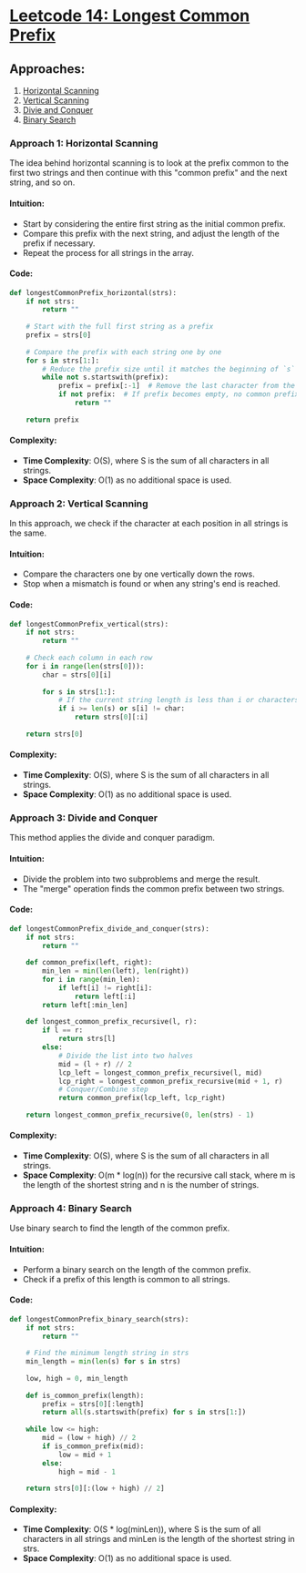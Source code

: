 # [Leetcode 14: Longest Common Prefix](https://leetcode.com/problems/longest-common-prefix/)

## Approaches:
1. [Horizontal Scanning](#horizontal-scanning)
2. [Vertical Scanning](#vertical-scanning)
3. [Divie and Conquer](#divide-and-conquer)
4. [Binary Search](#binary-search)

### Approach 1: Horizontal Scanning

The idea behind horizontal scanning is to look at the prefix common to the first two strings and then continue with this "common prefix" and the next string, and so on.

#### Intuition:
- Start by considering the entire first string as the initial common prefix.
- Compare this prefix with the next string, and adjust the length of the prefix if necessary.
- Repeat the process for all strings in the array.

#### Code:

```python
def longestCommonPrefix_horizontal(strs):
    if not strs:
        return ""
    
    # Start with the full first string as a prefix
    prefix = strs[0]
    
    # Compare the prefix with each string one by one
    for s in strs[1:]:
        # Reduce the prefix size until it matches the beginning of `s`
        while not s.startswith(prefix):
            prefix = prefix[:-1]  # Remove the last character from the prefix
            if not prefix:  # If prefix becomes empty, no common prefix
                return ""
    
    return prefix
```

#### Complexity:
- **Time Complexity**: O(S), where S is the sum of all characters in all strings.
- **Space Complexity**: O(1) as no additional space is used.

### Approach 2: Vertical Scanning

In this approach, we check if the character at each position in all strings is the same.

#### Intuition:
- Compare the characters one by one vertically down the rows.
- Stop when a mismatch is found or when any string's end is reached.

#### Code:

```python
def longestCommonPrefix_vertical(strs):
    if not strs:
        return ""
    
    # Check each column in each row
    for i in range(len(strs[0])):
        char = strs[0][i]
        
        for s in strs[1:]:
            # If the current string length is less than i or characters mismatch
            if i >= len(s) or s[i] != char:
                return strs[0][:i]
    
    return strs[0]
```

#### Complexity:
- **Time Complexity**: O(S), where S is the sum of all characters in all strings.
- **Space Complexity**: O(1) as no additional space is used.

### Approach 3: Divide and Conquer

This method applies the divide and conquer paradigm.

#### Intuition:
- Divide the problem into two subproblems and merge the result.
- The "merge" operation finds the common prefix between two strings.

#### Code:

```python
def longestCommonPrefix_divide_and_conquer(strs):
    if not strs:
        return ""
    
    def common_prefix(left, right):
        min_len = min(len(left), len(right))
        for i in range(min_len):
            if left[i] != right[i]:
                return left[:i]
        return left[:min_len]
    
    def longest_common_prefix_recursive(l, r):
        if l == r:
            return strs[l]
        else:
            # Divide the list into two halves
            mid = (l + r) // 2
            lcp_left = longest_common_prefix_recursive(l, mid)
            lcp_right = longest_common_prefix_recursive(mid + 1, r)
            # Conquer/Combine step
            return common_prefix(lcp_left, lcp_right)
    
    return longest_common_prefix_recursive(0, len(strs) - 1)
```

#### Complexity:
- **Time Complexity**: O(S), where S is the sum of all characters in all strings.
- **Space Complexity**: O(m * log(n)) for the recursive call stack, where m is the length of the shortest string and n is the number of strings.

### Approach 4: Binary Search

Use binary search to find the length of the common prefix.

#### Intuition:
- Perform a binary search on the length of the common prefix.
- Check if a prefix of this length is common to all strings.

#### Code:

```python
def longestCommonPrefix_binary_search(strs):
    if not strs:
        return ""
    
    # Find the minimum length string in strs
    min_length = min(len(s) for s in strs)
    
    low, high = 0, min_length
    
    def is_common_prefix(length):
        prefix = strs[0][:length]
        return all(s.startswith(prefix) for s in strs[1:])
    
    while low <= high:
        mid = (low + high) // 2
        if is_common_prefix(mid):
            low = mid + 1
        else:
            high = mid - 1
    
    return strs[0][:(low + high) // 2]

```

#### Complexity:
- **Time Complexity**: O(S * log(minLen)), where S is the sum of all characters in all strings and minLen is the length of the shortest string in strs.
- **Space Complexity**: O(1) as no additional space is used.


